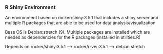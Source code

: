 ### R Shiny Environment

An environment based on rocker/shiny:3.5.1 that includes a shiny server and multiple R packages that are able to be used for data analysis/visualization

Base OS is Debian:stretch (9). Multiple packages are installed which are needed as dependencies for the R packages (installed in utilities.R)

Depends on
rocker/shiny:3.5.1 --> rocker/r-ver:3.5.1 --> debian:stretch
